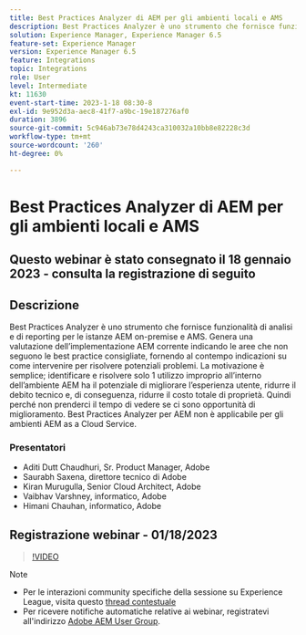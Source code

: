 ```yaml
---
title: Best Practices Analyzer di AEM per gli ambienti locali e AMS
description: Best Practices Analyzer è uno strumento che fornisce funzionalità di analisi e di reporting relative a un’istanza AEM on-premise e AMS. Genera una valutazione dell’implementazione AEM corrente indicando le aree che non seguono le best practice consigliate, fornendo al contempo indicazioni su come intervenire per risolvere potenziali problemi.
solution: Experience Manager, Experience Manager 6.5
feature-set: Experience Manager
version: Experience Manager 6.5
feature: Integrations
topic: Integrations
role: User
level: Intermediate
kt: 11630
event-start-time: 2023-1-18 08:30-8
exl-id: 9e952d3a-aec8-41f7-a9bc-19e187276af0
duration: 3896
source-git-commit: 5c946ab73e78d4243ca310032a10bb8e82228c3d
workflow-type: tm+mt
source-wordcount: '260'
ht-degree: 0%

---
```


# Best Practices Analyzer di AEM per gli ambienti locali e AMS

## Questo webinar è stato consegnato il 18 gennaio 2023 - consulta la registrazione di seguito

## Descrizione

Best Practices Analyzer è uno strumento che fornisce funzionalità di analisi e di reporting per le istanze AEM on-premise e AMS. Genera una valutazione dell’implementazione AEM corrente indicando le aree che non seguono le best practice consigliate, fornendo al contempo indicazioni su come intervenire per risolvere potenziali problemi. La motivazione è semplice; identificare e risolvere solo 1 utilizzo improprio all’interno dell’ambiente AEM ha il potenziale di migliorare l’esperienza utente, ridurre il debito tecnico e, di conseguenza, ridurre il costo totale di proprietà. Quindi perché non prenderci il tempo di vedere se ci sono opportunità di miglioramento.
Best Practices Analyzer per AEM non è applicabile per gli ambienti AEM as a Cloud Service.

### Presentatori

* Aditi Dutt Chaudhuri, Sr. Product Manager, Adobe
* Saurabh Saxena, direttore tecnico di Adobe
* Kiran Murugulla, Senior Cloud Architect, Adobe
* Vaibhav Varshney, informatico, Adobe
* Himani Chauhan, informatico, Adobe

## Registrazione webinar - 01/18/2023

>[!VIDEO](https://video.tv.adobe.com/v/3413364/)

>[!NOTE]
>
>* Per le interazioni community specifiche della sessione su Experience League, visita questo [thread contestuale](https://bit.ly/3Z6AyM1)
>* Per ricevere notifiche automatiche relative ai webinar, registratevi all&#39;indirizzo [Adobe AEM User Group](https://aem-augs.adobe.com/).

